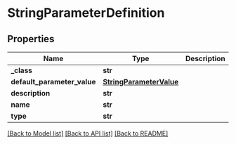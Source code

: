 # StringParameterDefinition

## Properties
Name | Type | Description | Notes
------------ | ------------- | ------------- | -------------
**_class** | **str** |  | [optional] 
**default_parameter_value** | [**StringParameterValue**](StringParameterValue.md) |  | [optional] 
**description** | **str** |  | [optional] 
**name** | **str** |  | [optional] 
**type** | **str** |  | [optional] 

[[Back to Model list]](../README.md#documentation-for-models) [[Back to API list]](../README.md#documentation-for-api-endpoints) [[Back to README]](../README.md)


